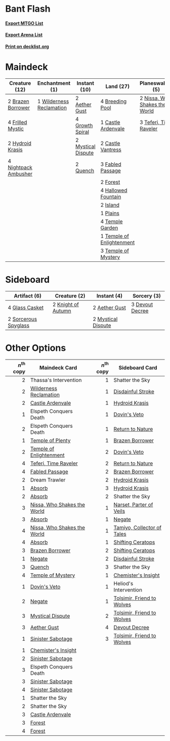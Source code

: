 # Bant Flash

#### [Export MTGO List](../collection/Bant%20Flash/Bant%20Flash.txt)
#### [Export Arena List](../collection/Bant%20Flash/Bant%20Flash_arena.txt)
#### [Print on decklist.org](http://decklist.org/?deckmain=2%09Aether%20Gust%0A2%09Brazen%20Borrower%0A4%09Breeding%20Pool%0A1%09Castle%20Ardenvale%0A2%09Castle%20Vantress%0A1%09Dream%20Trawler%0A3%09Fabled%20Passage%0A2%09Forest%0A4%09Frilled%20Mystic%0A4%09Growth%20Spiral%0A4%09Hallowed%20Fountain%0A2%09Hydroid%20Krasis%0A2%09Island%0A2%09Mystical%20Dispute%0A4%09Nightpack%20Ambusher%0A2%09Nissa,%20Who%20Shakes%20the%20World%0A1%09Plains%0A2%09Quench%0A3%09Teferi,%20Time%20Raveler%0A4%09Temple%20Garden%0A1%09Temple%20of%20Enlightenment%0A3%09Temple%20of%20Mystery%0A1%09Thassa's%20Intervention%0A3%09Uro,%20Titan%20of%20Nature's%20Wrath%0A1%09Wilderness%20Reclamation&deckside=2%09Aether%20Gust%0A3%09Devout%20Decree%0A4%09Glass%20Casket%0A2%09Knight%20of%20Autumn%0A2%09Mystical%20Dispute%0A2%09Sorcerous%20Spyglass)
# Maindeck

|                                         Creature (12)                                         |                                          Enchantment (1)                                          |                                        Instant (10)                                         |                                             Land (27)                                              |                                            Planeswalker (5)                                            |         Unknown (5)          |
|-----------------------------------------------------------------------------------------------|---------------------------------------------------------------------------------------------------|---------------------------------------------------------------------------------------------|----------------------------------------------------------------------------------------------------|--------------------------------------------------------------------------------------------------------|------------------------------|
|2 [Brazen Borrower](http://gatherer.wizards.com/Pages/Card/Details.aspx?multiverseid=473001)   |1 [Wilderness Reclamation](http://gatherer.wizards.com/Pages/Card/Details.aspx?multiverseid=457293)|2 [Aether Gust](http://gatherer.wizards.com/Pages/Card/Details.aspx?multiverseid=466796)     |4 [Breeding Pool](http://gatherer.wizards.com/Pages/Card/Details.aspx?multiverseid=97088)           |2 [Nissa, Who Shakes the World](http://gatherer.wizards.com/Pages/Card/Details.aspx?multiverseid=461096)|1 Dream Trawler               |
|4 [Frilled Mystic](http://gatherer.wizards.com/Pages/Card/Details.aspx?multiverseid=457318)    |                                                                                                   |4 [Growth Spiral](http://gatherer.wizards.com/Pages/Card/Details.aspx?multiverseid=457322)   |1 [Castle Ardenvale](http://gatherer.wizards.com/Pages/Card/Details.aspx?multiverseid=473200)       |3 [Teferi, Time Raveler](http://gatherer.wizards.com/Pages/Card/Details.aspx?multiverseid=461148)       |1 Thassa's Intervention       |
|2 [Hydroid Krasis](http://gatherer.wizards.com/Pages/Card/Details.aspx?multiverseid=457327)    |                                                                                                   |2 [Mystical Dispute](http://gatherer.wizards.com/Pages/Card/Details.aspx?multiverseid=473020)|2 [Castle Vantress](http://gatherer.wizards.com/Pages/Card/Details.aspx?multiverseid=473204)        |                                                                                                        |3 Uro, Titan of Nature's Wrath|
|4 [Nightpack Ambusher](http://gatherer.wizards.com/Pages/Card/Details.aspx?multiverseid=466939)|                                                                                                   |2 [Quench](http://gatherer.wizards.com/Pages/Card/Details.aspx?multiverseid=457192)          |3 [Fabled Passage](http://gatherer.wizards.com/Pages/Card/Details.aspx?multiverseid=473206)         |                                                                                                        |                              |
|                                                                                               |                                                                                                   |                                                                                             |2 [Forest](http://gatherer.wizards.com/Pages/Card/Details.aspx?multiverseid=439860)                 |                                                                                                        |                              |
|                                                                                               |                                                                                                   |                                                                                             |4 [Hallowed Fountain](http://gatherer.wizards.com/Pages/Card/Details.aspx?multiverseid=97071)       |                                                                                                        |                              |
|                                                                                               |                                                                                                   |                                                                                             |2 [Island](http://gatherer.wizards.com/Pages/Card/Details.aspx?multiverseid=439857)                 |                                                                                                        |                              |
|                                                                                               |                                                                                                   |                                                                                             |1 [Plains](http://gatherer.wizards.com/Pages/Card/Details.aspx?multiverseid=439856)                 |                                                                                                        |                              |
|                                                                                               |                                                                                                   |                                                                                             |4 [Temple Garden](http://gatherer.wizards.com/Pages/Card/Details.aspx?multiverseid=405112)          |                                                                                                        |                              |
|                                                                                               |                                                                                                   |                                                                                             |1 [Temple of Enlightenment](http://gatherer.wizards.com/Pages/Card/Details.aspx?multiverseid=378535)|                                                                                                        |                              |
|                                                                                               |                                                                                                   |                                                                                             |3 [Temple of Mystery](http://gatherer.wizards.com/Pages/Card/Details.aspx?multiverseid=373571)      |                                                                                                        |                              |


# Sideboard

|                                         Artifact (6)                                          |                                        Creature (2)                                         |                                         Instant (4)                                         |                                       Sorcery (3)                                        |
|-----------------------------------------------------------------------------------------------|---------------------------------------------------------------------------------------------|---------------------------------------------------------------------------------------------|------------------------------------------------------------------------------------------|
|4 [Glass Casket](http://gatherer.wizards.com/Pages/Card/Details.aspx?multiverseid=472977)      |2 [Knight of Autumn](http://gatherer.wizards.com/Pages/Card/Details.aspx?multiverseid=452933)|2 [Aether Gust](http://gatherer.wizards.com/Pages/Card/Details.aspx?multiverseid=466796)     |3 [Devout Decree](http://gatherer.wizards.com/Pages/Card/Details.aspx?multiverseid=466767)|
|2 [Sorcerous Spyglass](http://gatherer.wizards.com/Pages/Card/Details.aspx?multiverseid=435407)|                                                                                             |2 [Mystical Dispute](http://gatherer.wizards.com/Pages/Card/Details.aspx?multiverseid=473020)|                                                                                          |


# Other Options

|*n*<sup>th</sup> copy|                                            Maindeck Card                                             |*n*<sup>th</sup> copy|                                           Sideboard Card                                            |
|--------------------:|------------------------------------------------------------------------------------------------------|--------------------:|-----------------------------------------------------------------------------------------------------|
|                    2|Thassa's Intervention                                                                                 |                    1|Shatter the Sky                                                                                      |
|                    2|[Wilderness Reclamation](http://gatherer.wizards.com/Pages/Card/Details.aspx?multiverseid=457293)     |                    1|[Disdainful Stroke](http://gatherer.wizards.com/Pages/Card/Details.aspx?multiverseid=420705)         |
|                    2|[Castle Ardenvale](http://gatherer.wizards.com/Pages/Card/Details.aspx?multiverseid=473200)           |                    1|[Hydroid Krasis](http://gatherer.wizards.com/Pages/Card/Details.aspx?multiverseid=457327)            |
|                    1|Elspeth Conquers Death                                                                                |                    1|[Dovin's Veto](http://gatherer.wizards.com/Pages/Card/Details.aspx?multiverseid=461120)              |
|                    2|Elspeth Conquers Death                                                                                |                    1|[Return to Nature](http://gatherer.wizards.com/Pages/Card/Details.aspx?multiverseid=461102)          |
|                    1|[Temple of Plenty](http://gatherer.wizards.com/Pages/Card/Details.aspx?multiverseid=378537)           |                    1|[Brazen Borrower](http://gatherer.wizards.com/Pages/Card/Details.aspx?multiverseid=473001)           |
|                    2|[Temple of Enlightenment](http://gatherer.wizards.com/Pages/Card/Details.aspx?multiverseid=378535)    |                    2|[Dovin's Veto](http://gatherer.wizards.com/Pages/Card/Details.aspx?multiverseid=461120)              |
|                    4|[Teferi, Time Raveler](http://gatherer.wizards.com/Pages/Card/Details.aspx?multiverseid=461148)       |                    2|[Return to Nature](http://gatherer.wizards.com/Pages/Card/Details.aspx?multiverseid=461102)          |
|                    4|[Fabled Passage](http://gatherer.wizards.com/Pages/Card/Details.aspx?multiverseid=473206)             |                    2|[Brazen Borrower](http://gatherer.wizards.com/Pages/Card/Details.aspx?multiverseid=473001)           |
|                    2|Dream Trawler                                                                                         |                    2|[Hydroid Krasis](http://gatherer.wizards.com/Pages/Card/Details.aspx?multiverseid=457327)            |
|                    1|[Absorb](http://gatherer.wizards.com/Pages/Card/Details.aspx?multiverseid=23155)                      |                    3|[Hydroid Krasis](http://gatherer.wizards.com/Pages/Card/Details.aspx?multiverseid=457327)            |
|                    2|[Absorb](http://gatherer.wizards.com/Pages/Card/Details.aspx?multiverseid=23155)                      |                    2|Shatter the Sky                                                                                      |
|                    3|[Nissa, Who Shakes the World](http://gatherer.wizards.com/Pages/Card/Details.aspx?multiverseid=461096)|                    1|[Narset, Parter of Veils](http://gatherer.wizards.com/Pages/Card/Details.aspx?multiverseid=460988)   |
|                    3|[Absorb](http://gatherer.wizards.com/Pages/Card/Details.aspx?multiverseid=23155)                      |                    1|[Negate](http://gatherer.wizards.com/Pages/Card/Details.aspx?multiverseid=423707)                    |
|                    4|[Nissa, Who Shakes the World](http://gatherer.wizards.com/Pages/Card/Details.aspx?multiverseid=461096)|                    1|[Tamiyo, Collector of Tales](http://gatherer.wizards.com/Pages/Card/Details.aspx?multiverseid=461147)|
|                    4|[Absorb](http://gatherer.wizards.com/Pages/Card/Details.aspx?multiverseid=23155)                      |                    1|[Shifting Ceratops](http://gatherer.wizards.com/Pages/Card/Details.aspx?multiverseid=466948)         |
|                    3|[Brazen Borrower](http://gatherer.wizards.com/Pages/Card/Details.aspx?multiverseid=473001)            |                    2|[Shifting Ceratops](http://gatherer.wizards.com/Pages/Card/Details.aspx?multiverseid=466948)         |
|                    1|[Negate](http://gatherer.wizards.com/Pages/Card/Details.aspx?multiverseid=423707)                     |                    2|[Disdainful Stroke](http://gatherer.wizards.com/Pages/Card/Details.aspx?multiverseid=420705)         |
|                    3|[Quench](http://gatherer.wizards.com/Pages/Card/Details.aspx?multiverseid=457192)                     |                    3|Shatter the Sky                                                                                      |
|                    4|[Temple of Mystery](http://gatherer.wizards.com/Pages/Card/Details.aspx?multiverseid=373571)          |                    1|[Chemister's Insight](http://gatherer.wizards.com/Pages/Card/Details.aspx?multiverseid=452782)       |
|                    1|[Dovin's Veto](http://gatherer.wizards.com/Pages/Card/Details.aspx?multiverseid=461120)               |                    1|Heliod's Intervention                                                                                |
|                    2|[Negate](http://gatherer.wizards.com/Pages/Card/Details.aspx?multiverseid=423707)                     |                    1|[Tolsimir, Friend to Wolves](http://gatherer.wizards.com/Pages/Card/Details.aspx?multiverseid=461151)|
|                    3|[Mystical Dispute](http://gatherer.wizards.com/Pages/Card/Details.aspx?multiverseid=473020)           |                    2|[Tolsimir, Friend to Wolves](http://gatherer.wizards.com/Pages/Card/Details.aspx?multiverseid=461151)|
|                    3|[Aether Gust](http://gatherer.wizards.com/Pages/Card/Details.aspx?multiverseid=466796)                |                    4|[Devout Decree](http://gatherer.wizards.com/Pages/Card/Details.aspx?multiverseid=466767)             |
|                    1|[Sinister Sabotage](http://gatherer.wizards.com/Pages/Card/Details.aspx?multiverseid=452804)          |                    3|[Tolsimir, Friend to Wolves](http://gatherer.wizards.com/Pages/Card/Details.aspx?multiverseid=461151)|
|                    1|[Chemister's Insight](http://gatherer.wizards.com/Pages/Card/Details.aspx?multiverseid=452782)        |                     |                                                                                                     |
|                    2|[Sinister Sabotage](http://gatherer.wizards.com/Pages/Card/Details.aspx?multiverseid=452804)          |                     |                                                                                                     |
|                    3|Elspeth Conquers Death                                                                                |                     |                                                                                                     |
|                    3|[Sinister Sabotage](http://gatherer.wizards.com/Pages/Card/Details.aspx?multiverseid=452804)          |                     |                                                                                                     |
|                    4|[Sinister Sabotage](http://gatherer.wizards.com/Pages/Card/Details.aspx?multiverseid=452804)          |                     |                                                                                                     |
|                    1|Shatter the Sky                                                                                       |                     |                                                                                                     |
|                    2|Shatter the Sky                                                                                       |                     |                                                                                                     |
|                    3|[Castle Ardenvale](http://gatherer.wizards.com/Pages/Card/Details.aspx?multiverseid=473200)           |                     |                                                                                                     |
|                    3|[Forest](http://gatherer.wizards.com/Pages/Card/Details.aspx?multiverseid=439860)                     |                     |                                                                                                     |
|                    4|[Forest](http://gatherer.wizards.com/Pages/Card/Details.aspx?multiverseid=439860)                     |                     |                                                                                                     |

